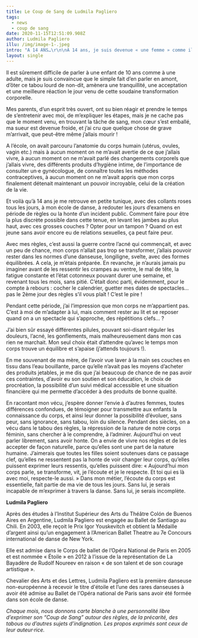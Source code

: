 ```yaml
---
title: Le Coup de Sang de Ludmila Pagliero
tags:
  - news
  - coup de sang
date: 2020-11-15T12:51:09.908Z
author: Ludmila Pagliero
illu: /img/image-1-.jpeg
intro: "A 14 ANS…\r\n\nA 14 ans, je suis devenue « une femme » comme il est d’usage de le dire par l’arrivée de mes règles. Autour de moi, beaucoup d’amies m’avaient parlé de ce passage délicat qui leur était arrivé, pour certaines avant même leurs 10 ans. Est-il possible pourtant de se sentir devenue « une femme » à un si jeune âge ? Pouvons-nous alors comprendre ce que cela représente ?"
layout: single
---
```

Il est sûrement difficile de parler à une enfant de 10 ans comme à une adulte, mais je suis convaincue que le simple fait d’en parler en amont, d’ôter ce tabou lourd de non-dit, amènera une tranquillité, une acceptation et une meilleure réaction le jour venu de cette soudaine transformation corporelle.

Mes parents, d’un esprit très ouvert, ont su bien réagir et prendre le temps de s’entretenir avec moi, de m’expliquer les étapes, mais je ne cache pas que le moment venu, en trouvant la tâche de sang, mon cœur s’est emballé, ma sueur est devenue froide, et j’ai cru que quelque chose de grave m’arrivait, que peut-être même j’allais mourir !

A l’école, on avait parcouru l’anatomie du corps humain (utérus, ovules, vagin etc.) mais à aucun moment on ne m’avait avertie de ce que j’allais vivre, à aucun moment on ne m’avait parlé des changements corporels que j’allais vivre, des différents produits d’hygiène intime, de l’importance de consulter un·e gynécologue, de connaître toutes les méthodes contraceptives, à aucun moment on ne m’avait appris que mon corps finalement détenait maintenant un pouvoir incroyable, celui de la création de la vie.

Et voilà qu’à 14 ans je me retrouve en petite tunique, avec des collants roses tous les jours, à mon école de danse, à redouter les jours d’examens en période de règles ou la honte d’un incident public. Comment faire pour être la plus discrète possible dans cette tenue, en levant les jambes au plus haut, avec ces grosses couches ? Opter pour un tampon ? Quand on est jeune sans avoir encore eu de relations sexuelles, ça peut faire peur.

Avec mes règles, c’est aussi la guerre contre l’acné qui commençait, et avec un peu de chance, mon corps n’allait pas trop se transformer, j’allais pouvoir rester dans les normes d’une danseuse, longiligne, svelte, avec des formes équilibrées. A cela, je m’étais préparée. En revanche, je n’aurais jamais pu imaginer avant de les ressentir les crampes au ventre, le mal de tête, la fatigue constante et l’état cotonneux pouvant durer une semaine, et revenant tous les mois, sans pitié. C’était donc parti, évidemment, pour le compte à rebours : cocher le calendrier, guetter mes dates de spectacles… pas le 2ème jour des règles s’il vous plaît ! C’est le pire !

Pendant cette période, j’ai l’impression que mon corps ne m’appartient pas. C’est à moi de m’adapter à lui, mais comment rester au lit et se reposer quand on a un spectacle qui s’approche, des répétitions clefs… ?

J’ai bien sûr essayé différentes pilules, pouvant soi-disant réguler les douleurs, l’acné, les gonflements, mais malheureusement dans mon cas rien ne marchait. Mon seul choix était d’attendre qu’avec le temps mon corps trouve un équilibre et s’apaise (j’attends toujours !).

En me souvenant de ma mère, de l’avoir vue laver à la main ses couches en tissu dans l’eau bouillante, parce qu’elle n’avait pas les moyens d’acheter des produits jetables, je me dis que j’ai beaucoup de chance de ne pas avoir ces contraintes, d’avoir eu son soutien et son éducation, le choix de procréation, la possibilité d’un suivi médical accessible et une situation financière qui me permette d’accéder à des produits de bonne qualité.

En racontant mon vécu, j’espère donner l’envie à d’autres femmes, toutes différences confondues, de témoigner pour transmettre aux enfants la connaissance du corps, et ainsi leur donner la possibilité d’évoluer, sans peur, sans ignorance, sans tabou, loin du silence. Pendant des siècles, on a vécu dans le tabou des règles, la répression de la nature de notre corps féminin, sans chercher à le comprendre, à l’admirer. Aujourd’hui on veut parler librement, sans avoir honte. On a envie de vivre nos règles et de les accepter de façon naturelle, parce qu’elles sont une part de la nature humaine. J’aimerais que toutes les filles soient soutenues dans ce passage clef, qu’elles ne ressentent pas la honte de voir changer leur corps, qu’elles puissent exprimer leurs ressentis, qu’elles puissent dire: « Aujourd’hui mon corps parle, se transforme, vit, je l’écoute et je le respecte. Et toi qui es là avec moi, respecte-le aussi. » Dans mon métier, l’écoute du corps est essentielle, fait partie de ma vie de tous les jours. Sans lui, je serais incapable de m’exprimer à travers la danse. Sans lui, je serais incomplète.



**Ludmila Pagliero**

Après des études à l’Institut Supérieur des Arts du Théâtre Colón de Buenos Aires en Argentine, Ludmila Pagliero est engagée au Ballet de Santiago au Chili. En 2003, elle reçoit le Prix Igor Youskevitch et obtient la Médaille d’argent ainsi qu’un engagement à l’American Ballet Theatre au 7e Concours international de danse de New York. 

Elle est admise dans le Corps de ballet de l’Opéra National de Paris en 2005 et est nommée « Étoile » en 2012 à l’issue de la représentation de La Bayadère de Rudolf Noureev en raison « de son talent et de son courage artistique ». 

Chevalier des Arts et des Lettres, Ludmila Pagliero est la première danseuse non-européenne à recevoir le titre d'étoile et l’une des rares danseuses à avoir été admise au Ballet de l'Opéra national de Paris sans avoir été formée dans son école de danse.

_Chaque mois, nous donnons carte blanche à une personnalité libre d’exprimer son “Coup de Sang” autour des règles, de la précarité, des tabous ou d’autres sujets d’indignation. Les propos exprimés sont ceux de leur auteur·rice._
